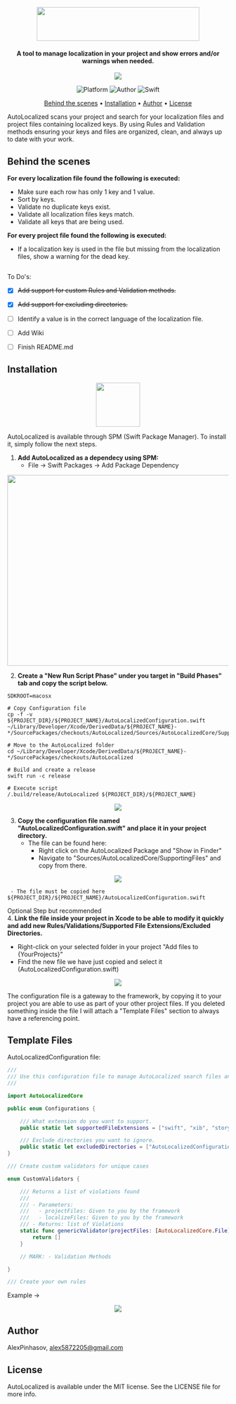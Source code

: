 
<p align="center">
<img src="/Images/AutoLocalizedLogo.png" width="370" height="77">
</p>
<h4 align="center">A tool to manage localization in your project and show errors and/or warnings when needed.</h4>
<p align="center">
<img src="/Images/Example.png">
</p>

<p align="center">
  <img alt="Platform" src="https://img.shields.io/cocoapods/p/EqualableGeneric.svg">
  <img alt="Author" src="https://img.shields.io/badge/author-Alex Pinhasov-blue.svg">
  <img alt="Swift" src="https://img.shields.io/badge/swift-5.0%2B-orange.svg">
</p>

<p align="center">
  <a href="#behindthescenes">Behind the scenes</a> •
  <a href="#installation">Installation</a> •
  <a href="#author">Author</a> •
  <a href="#license">License</a>
</p>

AutoLocalized scans your project and search for your localization files and project files containing localized keys. By using Rules and Validation methods ensuring your keys and files are organized, clean, and always up to date with your work.
## Behind the scenes

<b>For every localization file found the following is executed:</b>
- Make sure each row has only 1 key and 1 value.
- Sort by keys.
- Validate no duplicate keys exist.
- Validate all localization files keys match.
- Validate all keys that are being used.

<b>For every project file found the following is executed:</b>
- If a localization key is used in the file but missing from the localization files, show a warning for the dead key.
##
To Do's:
- [x] ~~Add support for custom Rules and Validation methods.~~
- [x] ~~Add support for excluding directories.~~
- [ ] Identify a value is in the correct language of the localization file.
- [ ] Add Wiki
- [ ] Finish README.md


## Installation
<p align="center">
<img src="/Images/spi.png" width="100" height="100">
</p>
AutoLocalized is available through SPM (Swift Package Manager). To install it, simply follow the next steps.

1. <b>Add AutoLocalized as a dependecy using SPM:</b>
   - File -> Swift Packages -> Add Package Dependency

<p align="center">
<img src="/Images/SPM.png" width="730" height="434">
</p>

2. <b>Create a "New Run Script Phase" under you target in "Build Phases" tab and copy the script below.</b>

```Shell
SDKROOT=macosx

# Copy Configuration file
cp -f -v ${PROJECT_DIR}/${PROJECT_NAME}/AutoLocalizedConfiguration.swift ~/Library/Developer/Xcode/DerivedData/${PROJECT_NAME}-*/SourcePackages/checkouts/AutoLocalized/Sources/AutoLocalizedCore/SupportingFiles/AutoLocalizedConfiguration.swift

# Move to the AutoLocalized folder
cd ~/Library/Developer/Xcode/DerivedData/${PROJECT_NAME}-*/SourcePackages/checkouts/AutoLocalized

# Build and create a release 
swift run -c release

# Execute script
/.build/release/AutoLocalized ${PROJECT_DIR}/${PROJECT_NAME}

```

<p align="center">
<img src="/Images/bash.png">
</p>

3. <b>Copy the configuration file named "AutoLocalizedConfiguration.swift" and place it in your project directory.</b>
   - The file can be found here: 
     - Right click on the AutoLocalized Package and "Show in Finder"
     - Navigate to "Sources/AutoLocalizedCore/SupportingFiles" and copy from there.  
<p align="center">
<img src="/Images/configurationFile.png">
</p>  

     - The file must be copied here ${PROJECT_DIR}/${PROJECT_NAME}/AutoLocalizedConfiguration.swift
  
Optional Step but recommended   
4. <b>Link the file inside your project in Xcode to be able to modify it quickly and add new Rules/Validations/Supported File Extensions/Excluded Directories.</b>
   - Right-click on your selected folder in your project "Add files to {YourProjects}"
   - Find the new file we have just copied and select it (AutoLocalizedConfiguration.swift)
   
<p align="center">
<img src="/Images/fileExample.png">
</p>  

The configuration file is a gateway to the framework, by copying it to your project you are able to use as part of your other project files.
If you deleted something inside the file I will attach a "Template Files" section to always have a referencing point.

## Template Files
AutoLocalizedConfiguration file:

```swift
///
/// Use this configuration file to manage AutoLocalized search files and directories
///

import AutoLocalizedCore

public enum Configurations {

    /// What extension do you want to support.
    public static let supportedFileExtensions = ["swift", "xib", "storyboard"]

    /// Exclude directories you want to ignore.
    public static let excludedDirectories = ["AutoLocalizedConfiguration.swift"]
}

/// Create custom validators for unique cases

enum CustomValidators {

    /// Returns a list of violations found
    ///
    /// - Parameters:
    ///   - projectFiles: Given to you by the framework
    ///   - localizeFiles: Given to you by the framework
    /// - Returns: list of Violations
    static func genericValidator(projectFiles: [AutoLocalizedCore.File], localizeFiles: [LocalizeFile]) -> [Violation] {
        return []
    }

    // MARK: - Validation Methods

}

/// Create your own rules

```

Example -> 

<p align="center">
<img src="/Images/configurationFileExample.png">
</p>  


## Author

AlexPinhasov, alex5872205@gmail.com

## License

AutoLocalized is available under the MIT license. See the LICENSE file for more info.

